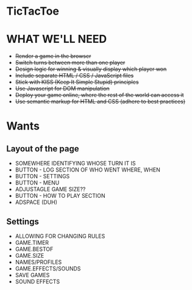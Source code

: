 # TicTacToe

# WHAT WE'LL NEED

-   ~~Render a game in the browser~~
-   ~~Switch turns between more than one player~~
-   ~~Design logic for winning & visually display which player won~~
-   ~~Include separate HTML / CSS / JavaScript files~~
-   ~~Stick with KISS (Keep It Simple Stupid) principles~~
-   ~~Use Javascript for DOM manipulation~~
-   ~~Deploy your game online, where the rest of the world can access it~~
-   ~~Use semantic markup for HTML and CSS (adhere to best practices)~~

# Wants

## Layout of the page

-   SOMEWHERE IDENTIFYING WHOSE TURN IT IS
-   BUTTON - LOG SECTION OF WHO WENT WHERE, WHEN
-   BUTTON - SETTINGS
-   BUTTON - MENU
-   ADJUSTAGLE GAME SIZE??
-   BUTTON - HOW TO PLAY SECTION
-   ADSPACE (DUH)

## Settings

-   ALLOWING FOR CHANGING RULES
-   GAME.TIMER
-   GAME.BESTOF
-   GAME.SIZE
-   NAMES/PROFILES
-   GAME.EFFECTS/SOUNDS
-   SAVE GAMES
-   SOUND EFFECTS
